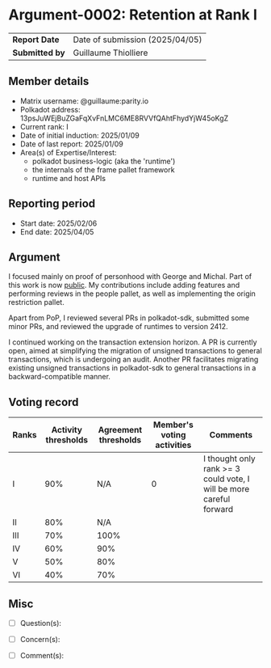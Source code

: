 # Argument-0002: Retention at Rank I

|                 |                                                                                             |
| --------------- | ------------------------------------------------------------------------------------------- |
| **Report Date** | Date of submission (2025/04/05)                                                             |
| **Submitted by**| Guillaume Thiolliere                                                                        |


## Member details

- Matrix username: @guillaume:parity.io
- Polkadot address: 13psJuWEjBuZGaFqXvFnLMC6ME8RVVfQAhtFhydYjW45oKgZ
- Current rank: I
- Date of initial induction: 2025/01/09
- Date of last report: 2025/01/09
- Area(s) of Expertise/Interest: 
  - polkadot business-logic (aka the 'runtime')
  - the internals of the frame pallet framework
  - runtime and host APIs


## Reporting period
- Start date: 2025/02/06
- End date: 2025/04/05


## Argument
I focused mainly on proof of personhood with George and Michal. Part of this work is now [public](https://github.com/paritytech/polkadot-sdk/pull/8164). My contributions include adding features and performing reviews in the people pallet, as well as implementing the origin restriction pallet.

Apart from PoP, I reviewed several PRs in polkadot-sdk, submitted some minor PRs, and reviewed the upgrade of runtimes to version 2412.

I continued working on the transaction extension horizon. A PR is currently open, aimed at simplifying the migration of unsigned transactions to general transactions, which is undergoing an audit. Another PR facilitates migrating existing unsigned transactions in polkadot-sdk to general transactions in a backward-compatible manner.

## Voting record
|  Ranks | Activity thresholds | Agreement thresholds | Member's voting activities | Comments |
|---|---|---|---|---|
|I  |90%   |N/A   | 0 | I thought only rank >= 3 could vote, I will be more careful forward |
|II |80%   |N/A   |   |  |
|III|70%   |100%  |   |  |
|IV |60%   |90%   |   |  |
|V  |50%   |80%   |   |  |
|VI |40%   |70%   |   |  |


## Misc

- [ ] Question(s): 

- [ ] Concern(s): 

- [ ] Comment(s): 
